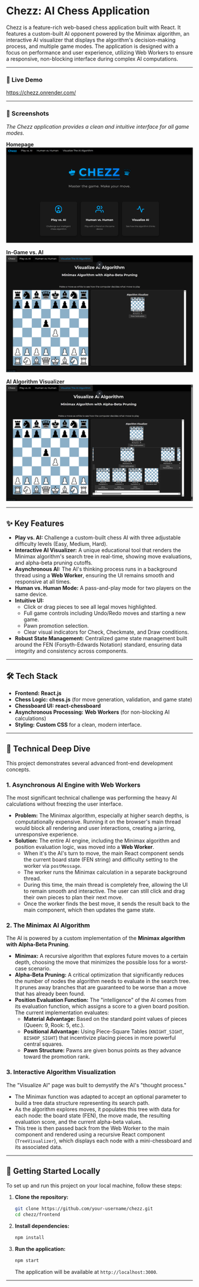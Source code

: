 # Chezz: AI Chess Application

Chezz is a feature-rich web-based chess application built with React. It features a custom-built AI opponent powered by the Minimax algorithm, an interactive AI visualizer that displays the algorithm's decision-making process, and multiple game modes. The application is designed with a focus on performance and user experience, utilizing Web Workers to ensure a responsive, non-blocking interface during complex AI computations.

---

### 🚀 Live Demo

https://chezz.onrender.com/

---

### 📸 Screenshots

*The Chezz application provides a clean and intuitive interface for all game modes.*

**Homepage**
![Chezz Homepage](./screenshots/Screenshot%202025-07-09%20023900.png)

**In-Game vs. AI**
![Chezz Play vs AI](./screenshots/Screenshot%202025-07-09%20024503.png)

**AI Algorithm Visualizer**
![Chezz AI Visualizer](./screenshots/Screenshot%202025-07-09%20024514.png)

---

## ✨ Key Features

- **Play vs. AI:** Challenge a custom-built chess AI with three adjustable difficulty levels (Easy, Medium, Hard).
- **Interactive AI Visualizer:** A unique educational tool that renders the Minimax algorithm's search tree in real-time, showing move evaluations, and alpha-beta pruning cutoffs.
- **Asynchronous AI:** The AI's thinking process runs in a background thread using a **Web Worker**, ensuring the UI remains smooth and responsive at all times.
- **Human vs. Human Mode:** A pass-and-play mode for two players on the same device.
- **Intuitive UI:**
    - Click or drag pieces to see all legal moves highlighted.
    - Full game controls including Undo/Redo moves and starting a new game.
    - Pawn promotion selection.
    - Clear visual indicators for Check, Checkmate, and Draw conditions.
- **Robust State Management:** Centralized game state management built around the FEN (Forsyth-Edwards Notation) standard, ensuring data integrity and consistency across components.

---

## 🛠️ Tech Stack

- **Frontend:** **React.js**
- **Chess Logic:** **chess.js** (for move generation, validation, and game state)
- **Chessboard UI:** **react-chessboard**
- **Asynchronous Processing:** **Web Workers** (for non-blocking AI calculations)
- **Styling:** **Custom CSS** for a clean, modern interface.

---

## 🔬 Technical Deep Dive

This project demonstrates several advanced front-end development concepts.

### 1. Asynchronous AI Engine with Web Workers

The most significant technical challenge was performing the heavy AI calculations without freezing the user interface.

- **Problem:** The Minimax algorithm, especially at higher search depths, is computationally expensive. Running it on the browser's main thread would block all rendering and user interactions, creating a jarring, unresponsive experience.
- **Solution:** The entire AI engine, including the Minimax algorithm and position evaluation logic, was moved into a **Web Worker**.
    - When it's the AI's turn to move, the main React component sends the current board state (FEN string) and difficulty setting to the worker via `postMessage`.
    - The worker runs the Minimax calculation in a separate background thread.
    - During this time, the main thread is completely free, allowing the UI to remain smooth and interactive. The user can still click and drag their own pieces to plan their next move.
    - Once the worker finds the best move, it sends the result back to the main component, which then updates the game state.

### 2. The Minimax AI Algorithm

The AI is powered by a custom implementation of the **Minimax algorithm with Alpha-Beta Pruning**.

- **Minimax:** A recursive algorithm that explores future moves to a certain depth, choosing the move that minimizes the possible loss for a worst-case scenario.
- **Alpha-Beta Pruning:** A critical optimization that significantly reduces the number of nodes the algorithm needs to evaluate in the search tree. It prunes away branches that are guaranteed to be worse than a move that has already been found.
- **Position Evaluation Function:** The "intelligence" of the AI comes from its evaluation function, which assigns a score to a given board position. The current implementation evaluates:
    - **Material Advantage:** Based on the standard point values of pieces (Queen: 9, Rook: 5, etc.).
    - **Positional Advantage:** Using Piece-Square Tables (`KNIGHT_SIGHT`, `BISHOP_SIGHT`) that incentivize placing pieces in more powerful central squares.
    - **Pawn Structure:** Pawns are given bonus points as they advance toward the promotion rank.

### 3. Interactive Algorithm Visualization

The "Visualize AI" page was built to demystify the AI's "thought process."

- The Minimax function was adapted to accept an optional parameter to build a tree data structure representing its search path.
- As the algorithm explores moves, it populates this tree with data for each node: the board state (FEN), the move made, the resulting evaluation score, and the current alpha-beta values.
- This tree is then passed back from the Web Worker to the main component and rendered using a recursive React component (`TreeVisualizer`), which displays each node with a mini-chessboard and its associated data.

---

## 🚀 Getting Started Locally

To set up and run this project on your local machine, follow these steps:

1.  **Clone the repository:**
    ```bash
    git clone https://github.com/your-username/chezz.git
    cd chezz/frontend
    ```

2.  **Install dependencies:**
    ```bash
    npm install
    ```

3.  **Run the application:**
    ```bash
    npm start
    ```
    The application will be available at `http://localhost:3000`.

---

